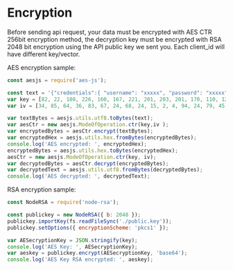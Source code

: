 # Encryption

Before sending api request, your data must be encrypted with AES CTR 256bit encryption method, the decryption key must be encrypted with RSA 2048 bit encryption using the API public key we sent you. Each client_id will have different key/vector.

AES encryption sample:

```javascript
const aesjs = require('aes-js');

const text = '{"credentials":{ "username": "xxxxx", "password": "xxxxx" },"service_id":8,"callback_url":"https://callback.url.com","only_get_accounts":true,"type":"auto"}';
var key = [82, 22, 180, 226, 160, 167, 221, 201, 203, 201, 170, 110, 127, 82, 88, 39, 23, 202, 33, 122, 5, 183, 202, 110, 138, 220, 122, 177, 15, 217, 232, 92];
var iv = [34, 85, 64, 36, 83, 67, 24, 68, 24, 15, 2, 4, 94, 24, 79, 45];

var textBytes = aesjs.utils.utf8.toBytes(text);
var aesCtr = new aesjs.ModeOfOperation.ctr(key,iv );
var encryptedBytes = aesCtr.encrypt(textBytes);
var encryptedHex = aesjs.utils.hex.fromBytes(encryptedBytes);
console.log('AES encrypted: ', encryptedHex);
encryptedBytes = aesjs.utils.hex.toBytes(encryptedHex);
aesCtr = new aesjs.ModeOfOperation.ctr(key, iv);
var decryptedBytes = aesCtr.decrypt(encryptedBytes);
var decryptedText = aesjs.utils.utf8.fromBytes(decryptedBytes);
console.log('AES decrypted: ', decryptedText);
```

RSA encryption sample:

```javascript
const NodeRSA = require('node-rsa');

const publickey = new NodeRSA({ b: 2048 });
publickey.importKey(fs.readFileSync('./public.key'));
publickey.setOptions({ encryptionScheme: 'pkcs1' });

var AESecryptionKey = JSON.stringify(key);
console.log('AES Key: ', AESecryptionKey);
var aeskey = publickey.encrypt(AESecryptionKey, 'base64');
console.log('AES Key RSA encrypted: ', aeskey);
```
